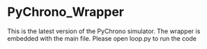 # PyChrono_Wrapper
This is the latest version of the PyChrono simulator. The wrapper is embedded with the main file.
Please open loop.py to run the code